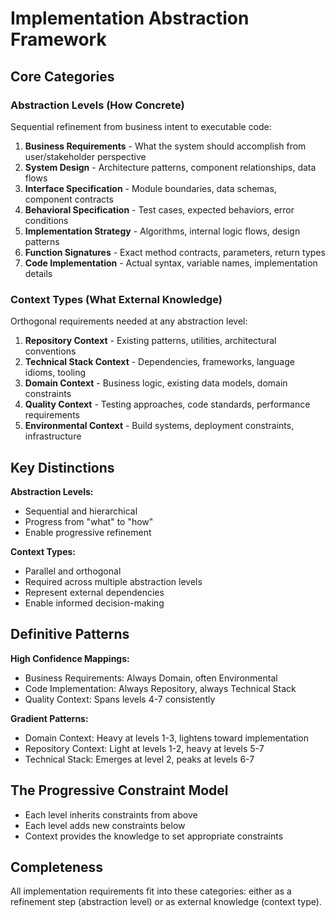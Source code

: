# Implementation Abstraction Framework

## Core Categories

### Abstraction Levels (How Concrete)
Sequential refinement from business intent to executable code:

1. **Business Requirements** - What the system should accomplish from user/stakeholder perspective
2. **System Design** - Architecture patterns, component relationships, data flows
3. **Interface Specification** - Module boundaries, data schemas, component contracts
4. **Behavioral Specification** - Test cases, expected behaviors, error conditions
5. **Implementation Strategy** - Algorithms, internal logic flows, design patterns
6. **Function Signatures** - Exact method contracts, parameters, return types
7. **Code Implementation** - Actual syntax, variable names, implementation details

### Context Types (What External Knowledge)
Orthogonal requirements needed at any abstraction level:

1. **Repository Context** - Existing patterns, utilities, architectural conventions
2. **Technical Stack Context** - Dependencies, frameworks, language idioms, tooling
3. **Domain Context** - Business logic, existing data models, domain constraints
4. **Quality Context** - Testing approaches, code standards, performance requirements
5. **Environmental Context** - Build systems, deployment constraints, infrastructure

## Key Distinctions

**Abstraction Levels:**
- Sequential and hierarchical
- Progress from "what" to "how"
- Enable progressive refinement

**Context Types:**
- Parallel and orthogonal
- Required across multiple abstraction levels
- Represent external dependencies
- Enable informed decision-making

## Definitive Patterns
**High Confidence Mappings:**
- Business Requirements: Always Domain, often Environmental
- Code Implementation: Always Repository, always Technical Stack
- Quality Context: Spans levels 4-7 consistently

**Gradient Patterns:**
- Domain Context: Heavy at levels 1-3, lightens toward implementation
- Repository Context: Light at levels 1-2, heavy at levels 5-7
- Technical Stack: Emerges at level 2, peaks at levels 6-7

## The Progressive Constraint Model
- Each level inherits constraints from above
- Each level adds new constraints below
- Context provides the knowledge to set appropriate constraints

## Completeness
All implementation requirements fit into these categories: either as a refinement step (abstraction level) or as external knowledge (context type).